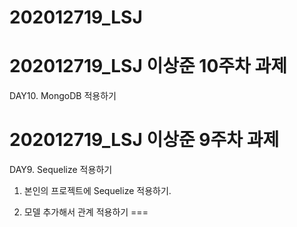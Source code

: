 # 202012719_LSJ

202012719_LSJ 이상준 10주차 과제
===
DAY10. MongoDB 적용하기

202012719_LSJ 이상준 9주차 과제
===
DAY9. Sequelize 적용하기

1. 본인의 프로젝트에 Sequelize 적용하기.

2. 모델 추가해서 관계 적용하기
===
